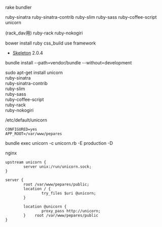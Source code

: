 
rake
bundler

ruby-sinatra
ruby-sinatra-contrib
ruby-slim
ruby-sass
ruby-coffee-script
unicorn

(rack_dav用)
ruby-rack
ruby-nokogiri




bower install
ruby css_build
use framework
* [Skeleton](http://getskeleton.com/) 2.0.4


bundle install --path=vendor/bundle --without=development

sudo apt-get install unicorn \
ruby-sinatra \
ruby-sinatra-contrib \
ruby-slim \
ruby-sass \
ruby-coffee-script \
ruby-rack \
ruby-nokogiri

/etc/default/unicorn
```
CONFIGURED=yes
APP_ROOT=/var/www/pepares
```

bundle exec unicorn -c unicorn.rb -E production -D

nginx

```
upstream unicorn {
        server unix:/run/unicorn.sock;
}

server {
        root /var/www/pepares/public;
        location / {
                try_files $uri @unicorn;
        }

        location @unicorn {
                proxy_pass http://unicorn;
        }    root /var/www/pepares/public
}
```
